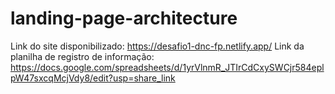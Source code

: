 # landing-page-architecture
Link do site disponibilizado: https://desafio1-dnc-fp.netlify.app/
Link da planilha de registro de informação: https://docs.google.com/spreadsheets/d/1yrVlnmR_JTIrCdCxySWCjr584eplpW47sxcqMcjVdy8/edit?usp=share_link
